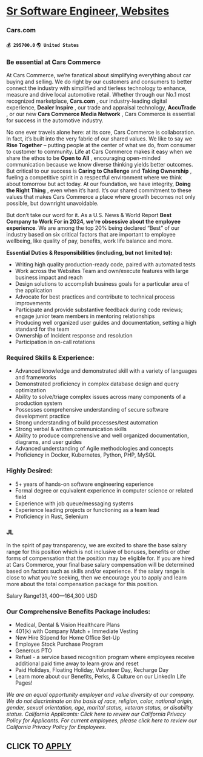# [Sr Software Engineer, Websites](https://www.remotewlb.com/apply/sr-software-engineer-websites)  
### Cars.com  
#### `💰 295700.0` `🌎 United States`  

### **Be essential at Cars Commerce**

At Cars Commerce, we’re fanatical about simplifying everything about car buying and selling. We do right by our customers and consumers to better connect the industry with simplified and tierless technology to enhance, measure and drive local automotive retail. Whether through our No.1 most recognized marketplace, **Cars.com** , our industry-leading digital experience, **Dealer Inspire** , our trade and appraisal technology, **AccuTrade** , or our new **Cars Commerce Media Network** , Cars Commerce is essential for success in the automotive industry.

No one ever travels alone here: at its core, Cars Commerce is collaboration. In fact, it’s built into the very fabric of our shared values. We like to say we **Rise Together** – putting people at the center of what we do, from consumer to customer to community. Life at Cars Commerce makes it easy when we share the ethos to be **Open to All** , encouraging open-minded communication because we know diverse thinking yields better outcomes. But critical to our success is **Caring to Challenge** and **Taking Ownership** , fueling a competitive spirit in a respectful environment where we think about tomorrow but act today. At our foundation, we have integrity, **Doing the Right Thing** , even when it’s hard. It’s our shared commitment to these values that makes Cars Commerce a place where growth becomes not only possible, but downright unavoidable.

But don’t take our word for it. As a U.S. News & World Report **Best Company to Work For in 2024, we're obsessive about the employee experience**. We are among the top 20% being declared “Best” of our industry based on six critical factors that are important to employee wellbeing, like quality of pay, benefits, work life balance and more.

 **Essential Duties & Responsibilities (including, but not limited to):**

  * Writing high quality production-ready code, paired with automated tests
  * Work across the Websites Team and own/execute features with large business impact and reach
  * Design solutions to accomplish business goals for a particular area of the application
  * Advocate for best practices and contribute to technical process improvements
  * Participate and provide substantive feedback during code reviews; engage junior team members in mentoring relationships
  * Producing well organized user guides and documentation, setting a high standard for the team
  * Ownership of Incident response and resolution
  * Participation in on-call rotations

### Required Skills & Experience:

  * Advanced knowledge and demonstrated skill with a variety of languages and frameworks
  * Demonstrated proficiency in complex database design and query optimization
  * Ability to solve/triage complex issues across many components of a production system
  * Possesses comprehensive understanding of secure software development practice
  * Strong understanding of build processes/test automation
  * Strong verbal & written communication skills
  * Ability to produce comprehensive and well organized documentation, diagrams, and user guides
  * Advanced understanding of Agile methodologies and concepts
  * Proficiency in Docker, Kubernetes, Python, PHP, MySQL

### Highly Desired:

  * 5+ years of hands-on software engineering experience
  * Formal degree or equivalent experience in computer science or related field
  * Experience with job queue/messaging systems
  * Experience leading projects or functioning as a team lead
  * Proficiency in Rust, Selenium

###  JL

In the spirit of pay transparency, we are excited to share the base salary range for this position which is not inclusive of bonuses, benefits or other forms of compensation that the position may be eligible for. If you are hired at Cars Commerce, your final base salary compensation will be determined based on factors such as skills and/or experience. If the salary range is close to what you're seeking, then we encourage you to apply and learn more about the total compensation package for this position.

Salary Range$131,400—$164,300 USD

### Our Comprehensive Benefits Package includes:

  * Medical, Dental & Vision Healthcare Plans
  * 401(k) with Company Match + Immediate Vesting
  * New Hire Stipend for Home Office Set-Up
  * Employee Stock Purchase Program
  * Generous PTO
  * Refuel - a service based recognition program where employees receive additional paid time away to learn grow and reset
  * Paid Holidays, Floating Holiday, Volunteer Day, Recharge Day
  * Learn more about our Benefits, Perks, & Culture on our LinkedIn Life Pages!

 _We are an equal opportunity employer and value diversity at our company. We do not discriminate on the basis of race, religion, color, national origin, gender, sexual orientation, age, marital status, veteran status, or disability status. California Applicants: Click here to review our California Privacy Policy for Applicants. For current employees, please click here to review our California Privacy Policy for Employees._

  
## CLICK TO [APPLY](https://www.remotewlb.com/apply/sr-software-engineer-websites)

